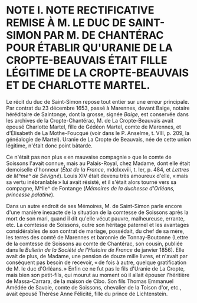 # NOTE I. NOTE RECTIFICATIVE REMISE À M. LE DUC DE SAINT-SIMON PAR M. DE CHANTÉRAC POUR ÉTABLIR QU'URANIE DE LA CROPTE-BEAUVAIS ÉTAIT FILLE LÉGITIME DE LA CROPTE-BEAUVAIS ET DE CHARLOTTE MARTEL.

Le récit du duc de Saint-Simon repose tout entier sur une erreur principale.
Par contrat du 23 décembre 1653, passé à Marennes, devant Baige, notaire
héréditaire de Saintonge, dont la grosse, signée *Baige*, est conservée dans
les archives de la Cropte-Chantérac, M. de La Cropte-Beauvais avait épousé
Charlotte Martel, fille de Gédéon Martel, comte de Marennes, et d'Élisabeth de
La Mothe-Foucqué (voir dans le P. Anselme, t. VIII, p. 209, la généalogie de
Martel). Uranie de La Cropte de Beauvais, née de cette union légitime, n'était
donc point bâtarde.

Ce n'était pas non plus « en mauvaise compagnie » que le comte de Soissons
l'avait connue, mais au Palais-Royal, chez Madame, dont elle était demoiselle
d'honneur (*État de la France*, mdclxxviii, t. Ier, p. 484, et *Lettres de M^me^
de Sévigné*). Louis XIV était devenu très amoureux d'elle, « mais sa vertu
inébranlable » lui avait résisté, et il s'était alors tourné vers sa compagne,
M^lle^ de Fontange (*Mémoires de la duchesse d'Orléans, princesse palatine*).

Dans un autre endroit de ses Mémoires, M. de Saint-Simon parle encore d'une
manière inexacte de la situation de la comtesse de Soissons après la mort de
son mari, quand il dit qu'elle vécut pauvre, malheureuse, errante, etc. La
comtesse de Soissons, outre son héritage paternel et les avantages
considérables de son contrat de mariage, possédait, du chef de sa mère, les
terres des comté de Marennes et baronnie de Tonnay-Boutonne (Lettre de la
comtesse de Soissons au comte de Chantérac, son cousin, publiée dans le
*Bulletin de la Société de l'Histoire de France* de janvier 1856). Elle avait
de plus, de Madame, une pension de douze mille livres, et n'avait par
conséquent pas besoin de recevoir, « de fois à autre, quelque gratification de
M. le duc d'Orléans. » Enfin ce ne fut pas le fils d'Uranie de La Cropte, mais
bien son petit-fils, qui mourut au moment où il allait épouser l'héritière de
Massa-Carrara, de la maison de Cibo. Son fils Thomas Emmanuel Amédée de
Savoie, comte de Soissons, chevalier de la Toison d'or, etc., avait épousé
Thérèse Anne Félicité, fille du prince de Lichtenstein.
